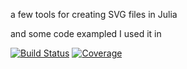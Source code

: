 a few tools for creating SVG files in Julia

and some code exampled I used it in



[![Build Status](https://github.com/lawless-m/SVG.jl/actions/workflows/CI.yml/badge.svg?branch=master)](https://github.com/lawless-m/SVG.jl/actions/workflows/CI.yml?query=branch%3Amaster)
[![Coverage](https://codecov.io/gh/lawless-m/SVG.jl/branch/master/graph/badge.svg)](https://codecov.io/gh/lawless-m/SVG.jl)
